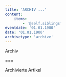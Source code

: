 ```yaml
---
title: 'ARCHIV ...'
content:
    items:
        - '@self.siblings'
eventdate: '01.01.1900'
date: '01.01.1900'
archivetype: 'archive'
---
```


<span class="h2">Archiv</span>

===

Archivierte Artikel


